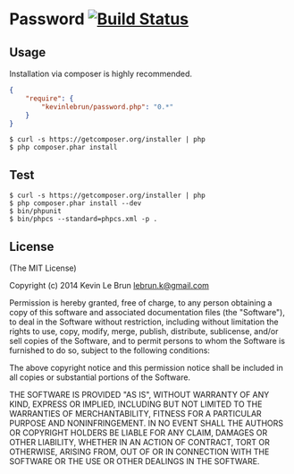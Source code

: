# Password [![Build Status](https://secure.travis-ci.org/kevinlebrun/password.php.png)](http://travis-ci.org/kevinlebrun/password.php?branch=master)

## Usage

Installation via composer is highly recommended.

```json
{
    "require": {
        "kevinlebrun/password.php": "0.*"
    }
}
```

    $ curl -s https://getcomposer.org/installer | php
    $ php composer.phar install

## Test

    $ curl -s https://getcomposer.org/installer | php
    $ php composer.phar install --dev
    $ bin/phpunit
    $ bin/phpcs --standard=phpcs.xml -p .

## License

(The MIT License)

Copyright (c) 2014 Kevin Le Brun <lebrun.k@gmail.com>

Permission is hereby granted, free of charge, to any person obtaining a copy
of this software and associated documentation files (the "Software"), to deal
in the Software without restriction, including without limitation the rights
to use, copy, modify, merge, publish, distribute, sublicense, and/or sell
copies of the Software, and to permit persons to whom the Software is
furnished to do so, subject to the following conditions:

The above copyright notice and this permission notice shall be included in
all copies or substantial portions of the Software.

THE SOFTWARE IS PROVIDED "AS IS", WITHOUT WARRANTY OF ANY KIND, EXPRESS OR
IMPLIED, INCLUDING BUT NOT LIMITED TO THE WARRANTIES OF MERCHANTABILITY,
FITNESS FOR A PARTICULAR PURPOSE AND NONINFRINGEMENT. IN NO EVENT SHALL THE
AUTHORS OR COPYRIGHT HOLDERS BE LIABLE FOR ANY CLAIM, DAMAGES OR OTHER
LIABILITY, WHETHER IN AN ACTION OF CONTRACT, TORT OR OTHERWISE, ARISING FROM,
OUT OF OR IN CONNECTION WITH THE SOFTWARE OR THE USE OR OTHER DEALINGS IN
THE SOFTWARE.
